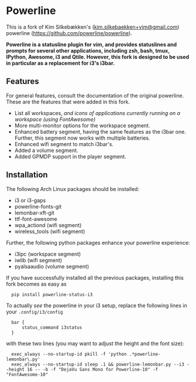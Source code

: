 Powerline
=========

This is a fork of Kim Silkebækken's (kim.silkebaekken+vim@gmail.com) powerline
(https://github.com/powerline/powerline).

**Powerline is a statusline plugin for vim, and provides statuslines and
prompts for several other applications, including zsh, bash, tmux, IPython,
Awesome, i3 and Qtile. However, this fork is designed to be used in particular
as a replacement for i3's i3bar.**

Features
--------

For general features, consult the documentation of the original powerline. These are
the features that were added in this fork.

* List all workspaces, _and icons of applications currently running on a workspace (using FontAwesome)_
* More multi-monitor options for the workspace segment.
* Enhanced battery segment, having the same features as the i3bar one. Further, this segment
  now works with multiple batteries.
* Enhanced wifi segment to match i3bar's.
* Added a volume segment.
* Added GPMDP support in the player segment.

Installation
------------

The following Arch Linux packages should be installed:

* i3 or i3-gaps
* powerline-fonts-git
* lemonbar-xft-git
* ttf-font-awesome
* wpa_actiond (wifi segment)
* wireless_tools (wifi segment)


Further, the following python packages enhance your powerline experience:

* i3ipc (workspace segment)
* iwlib (wifi segment)
* pyalsaaudio (volume segment)

If you have successfully installed all the previous packages, installing this fork becomes as easy
as

      pip install powerline-status-i3

To actually _see_ the powerline in your i3 setup, replace the following lines in your `.config/i3/config`

      bar {
          status_command i3status
      }

with these two lines (you may want to adjust the height and the font size):

      exec_always --no-startup-id pkill -f 'python .*powerline-lemonbar\.py'
      exec_always --no-startup-id sleep .1 && powerline-lemonbar.py --i3 --height 16 -- -b -f "DejaVu Sans Mono for Powerline-10" -f "FontAwesome-10"

